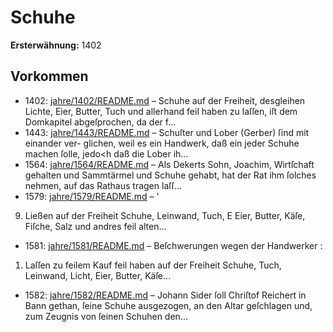 # Schuhe

**Ersterwähnung:** 1402

## Vorkommen
- 1402: [jahre/1402/README.md](../jahre/1402/README.md) – Schuhe auf der Freiheit, desgleihen Lichte, Eier,
Butter, Tuch und allerhand feil haben zu laſſen, iſt dem
Domkapitel abgeſprochen, da der f...
- 1443: [jahre/1443/README.md](../jahre/1443/README.md) – Schuſter und Lober (Gerber) ſind mit einander ver-
glichen, weil es ein Handwerk, daß ein jeder Schuhe
machen ſolle, jedo<h daß die Lober ih...
- 1564: [jahre/1564/README.md](../jahre/1564/README.md) – Als Dekerts Sohn, Joachim, Wirtſchaft gehalten und
Sammtärmel und Schuhe gehabt, hat der Rat ihm ſolches
nehmen, auf das Rathaus tragen laſſ...
- 1579: [jahre/1579/README.md](../jahre/1579/README.md) – '

9) Ließen auf der Freiheit Schuhe, Leinwand, Tuch,
E Eier, Butter, Käſe, Fiſche, Salz und andres feil
alten...
- 1581: [jahre/1581/README.md](../jahre/1581/README.md) – Beſchwerungen wegen der Handwerker :

1) Laſſen zu feilem Kauf feil haben auf der Freiheit
Schuhe, Tuch, Leinwand, Licht, Eier, Butter, Käſe...
- 1582: [jahre/1582/README.md](../jahre/1582/README.md) – Johann Sider ſoll Chriſtof Reichert
in Bann gethan, ſeine Schuhe ausgezogen, an den Altar
geſchlagen und, zum Zeugnis von ſeinen Schuhen den...
